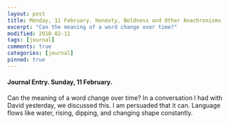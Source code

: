 ```yaml
---
layout: post
title: Monday, 11 February. Honesty, Boldness and Other Anachronisms
excerpt: "Can the meaning of a word change over time?"
modified: 2018-02-11
tags: [journal]
comments: true
categories: [journal]
pinned: true
---
```

#### Journal Entry. Sunday, 11 February.

Can the meaning of a word change over time? In a conversation I had with David yesterday, we discussed this. I am persuaded that it can. Language flows like water, rising, dipping, and changing shape constantly.

